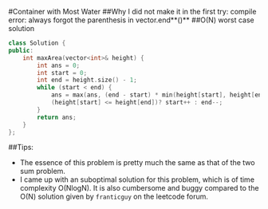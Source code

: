 #Container with Most Water
##Why I did not make it in the first try:
compile error: always forgot the parenthesis in vector.end**()**
##O(N) worst case solution
```C++
class Solution {
public:
    int maxArea(vector<int>& height) {
        int ans = 0;
        int start = 0;
        int end = height.size() - 1;
        while (start < end) {
            ans = max(ans, (end - start) * min(height[start], height[end]));
            (height[start] <= height[end])? start++ : end--;
        }
        return ans;
    }
};
```
##Tips:
- The essence of this problem is pretty much the same as that of the two sum problem.
- I came up with an suboptimal solution for this problem, which is of time complexity O(NlogN). It is also cumbersome and buggy compared to the O(N) solution given by `franticguy` on the leetcode forum.
